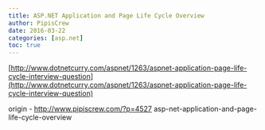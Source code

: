 ```yaml
---
title: ASP.NET Application and Page Life Cycle Overview
author: PipisCrew
date: 2016-03-22
categories: [asp.net]
toc: true
---
```


[http://www.dotnetcurry.com/aspnet/1263/aspnet-application-page-life-cycle-interview-question](http://www.dotnetcurry.com/aspnet/1263/aspnet-application-page-life-cycle-interview-question)

origin - http://www.pipiscrew.com/?p=4527 asp-net-application-and-page-life-cycle-overview
